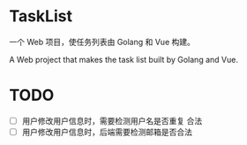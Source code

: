 # TaskList

一个 Web 项目，使任务列表由 Golang 和 Vue 构建。

A Web project that makes the task list built by Golang and Vue.

# TODO

- [ ] 用户修改用户信息时，需要检测用户名是否重复 合法
- [ ] 用户修改用户信息时，后端需要检测邮箱是否合法